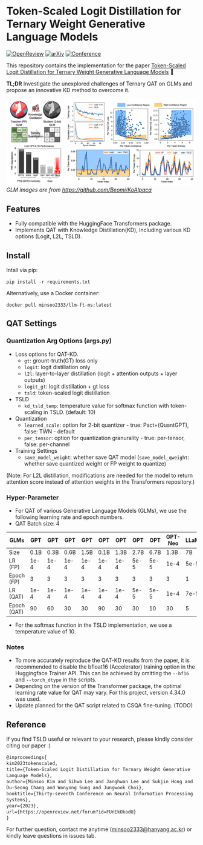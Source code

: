# Token-Scaled Logit Distillation for Ternary Weight Generative Language Models
[![OpenReview](https://img.shields.io/badge/OpenReview-Paper-blue.svg)](https://openreview.net/forum?id=FUnEkOkodU)
[![arXiv](https://img.shields.io/badge/arXiv-2308.06744-b31b1b.svg)](https://arxiv.org/abs/2308.06744)
[![Conference](https://img.shields.io/badge/NeurIPS-2023-4b44ce.svg)](https://neurips.cc/virtual/2023/poster/72260)

This repository contains the implementation for the paper [Token-Scaled Logit Distillation for Ternary Weight Generative Language Models](https://arxiv.org/abs/2308.06744) 🤗

**TL;DR** Investigate the unexplored challenges of Ternary QAT on GLMs and propose an innovative KD method to overcome it.

![overview](figures/overview.png)
*GLM images are from https://github.com/Beomi/KoAlpaca*

## Features

- Fully compatible with the HuggingFace Transformers package.
- Implements QAT with Knowledge Distillation(KD), including various KD options (Logit, L2L, TSLD).

## Install
Intall via pip:
```
pip install -r requirements.txt
```
Alternatively, use a Docker container:
```
docker pull minsoo2333/llm-ft-ms:latest
```

## QAT Settings

### Quantization Arg Options (args.py)
- Loss options for QAT-KD.
   - `gt`: grount-truth(GT) loss only
   - `logit`: logit distillation only
   - `l2l`: layer-to-layer distillation (logit + attention outputs + layer outputs)
   - `logit_gt`: logit distillation + gt loss
   - `tsld`: token-scaled logit distillation
- TSLD
   - `kd_tsld_temp`: temperature value for softmax function with token-scaling in TSLD. (default: 10)
- Quantization
   - `learned_scale`: option for 2-bit quantizer - true: Pact+(QuantGPT), false: TWN - default
   - `per_tensor`: option for quantization granurality - true: per-tensor, false: per-channel
- Training Settings
   - `save_model_weight`: whether save QAT model (`save_model_qweight`: whether save quantized weight or FP weight to quantize)

     
(Note: For L2L distillation, modifications are needed for the model to return attention score instead of attention weights in the Transformers repository.)


### Hyper-Parameter

- For QAT of various Generative Language Models (GLMs), we use the following learning rate and epoch numbers.
- QAT Batch size: 4

| GLMs       | GPT | GPT | GPT | GPT | OPT | OPT | OPT | OPT | GPT-Neo | LLaMA |
|---------------------|----------|----------|----------|----------|----------|----------|----------|----------|--------------|----------|
| Size       | 0.1B | 0.3B | 0.6B | 1.5B | 0.1B | 1.3B | 2.7B | 6.7B | 1.3B | 7B |
| LR (FP)  | 1e-4     | 1e-4     | 1e-4     | 1e-4     | 1e-4     | 1e-4     | 5e-5     | 5e-5     | 1e-4         | 5e-5     |
| Epoch (FP)          | 3        | 3        | 3        | 3        | 3        | 3        | 3        | 3        | 3            | 1        |
| LR (QAT) | 1e-4     | 1e-4     | 1e-4     | 1e-4     | 1e-4     | 1e-4     | 5e-5     | 5e-5     | 1e-4         | 7e-5     |
| Epoch (QAT)         | 90       | 60       | 30       | 30       | 90       | 30       | 30       | 10       | 30           | 5        |

- For the softmax function in the TSLD implementation, we use a temperature value of 10.

### Notes
- To more accurately reproduce the QAT-KD results from the paper, it is recommended to disable the bfloat16 (Accelerator) training option in the Huggingface Trainer API. This can be achieved by omitting the `--bf16` and `--torch_dtype` in the scripts.
- Depending on the version of the Transformer package, the optimal learning rate value for QAT may vary. For this project, version 4.34.0 was used.
- Update planned for the QAT script related to CSQA fine-tuning. (TODO)

## Reference

If you find TSLD useful or relevant to your research, please kindly consider citing our paper :)
```
@inproceedings{
kim2023tokenscaled,
title={Token-Scaled Logit Distillation for Ternary Weight Generative Language Models},
author={Minsoo Kim and Sihwa Lee and Janghwan Lee and Sukjin Hong and Du-Seong Chang and Wonyong Sung and Jungwook Choi},
booktitle={Thirty-seventh Conference on Neural Information Processing Systems},
year={2023},
url={https://openreview.net/forum?id=FUnEkOkodU}
}
```

For further question, contact me anytime (minsoo2333@hanyang.ac.kr) or kindly leave questions in issues tab.
